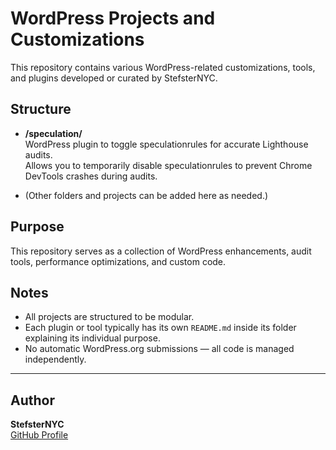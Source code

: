 # WordPress Projects and Customizations

This repository contains various WordPress-related customizations, tools, and plugins developed or curated by StefsterNYC.

## Structure

- **/speculation/**  
  WordPress plugin to toggle speculationrules for accurate Lighthouse audits.  
  Allows you to temporarily disable speculationrules to prevent Chrome DevTools crashes during audits.

- (Other folders and projects can be added here as needed.)

## Purpose

This repository serves as a collection of WordPress enhancements, audit tools, performance optimizations, and custom code.

## Notes

- All projects are structured to be modular.
- Each plugin or tool typically has its own `README.md` inside its folder explaining its individual purpose.
- No automatic WordPress.org submissions — all code is managed independently.

---

## Author

**StefsterNYC**  
[GitHub Profile](https://github.com/StefsterNYC)
